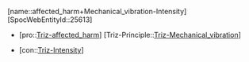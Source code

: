 ﻿---
type: TrizContradiction
aliases:
- affected_harm+Mechanical_vibration-Intensity
license: CC BY-SA 4.0
copyright: https://github.com/SpocWeb
IsDeleted: false
IsReadOnly: false
Confidential: public
tags: 
- Triz/Contradiction
---
[name::affected_harm+Mechanical_vibration-Intensity]
[SpocWebEntityId::25613]
+ [pro::[Triz-affected_harm](tech/Triz/Parameter/Triz-affected_harm.md)]
[Triz-Principle::[Triz-Mechanical_vibration](tech/Triz/Principle/Triz-Mechanical_vibration.md)]
- [con::[Triz-Intensity](tech/Triz/Parameter/Triz-Intensity.md)]

